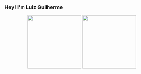 ### Hey! I'm Luiz Guilherme

<div align="center">
  <a href="https://github.com/Luiz-G">
  <img height="175em" src="https://github-readme-stats.vercel.app/api?username=Luiz-G&show_icons=true&theme=discord_old_blurple&include_all_commits=true&count_private=true"/>
  <img height="175em" src="https://github-readme-stats.vercel.app/api/top-langs/?username=Luiz-G&layout=compact&langs_count=7&theme=discord_old_blurple"/>
</div>
